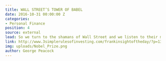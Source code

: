 ```yaml
---
title: WALL STREET’S TOWER OF BABEL
date: 2016-10-31 00:00:00 Z
categories:
- Personal Finance
position: 4
source: external
lead: So we turn to the shamans of Wall Street and we listen to their magical incantations.
link: http://www.3simplerulesofinvesting.com/frankinsightoftheday/?p=1323
img: uploads/Nobel_Prize.png
author: George Peacock
---
```


